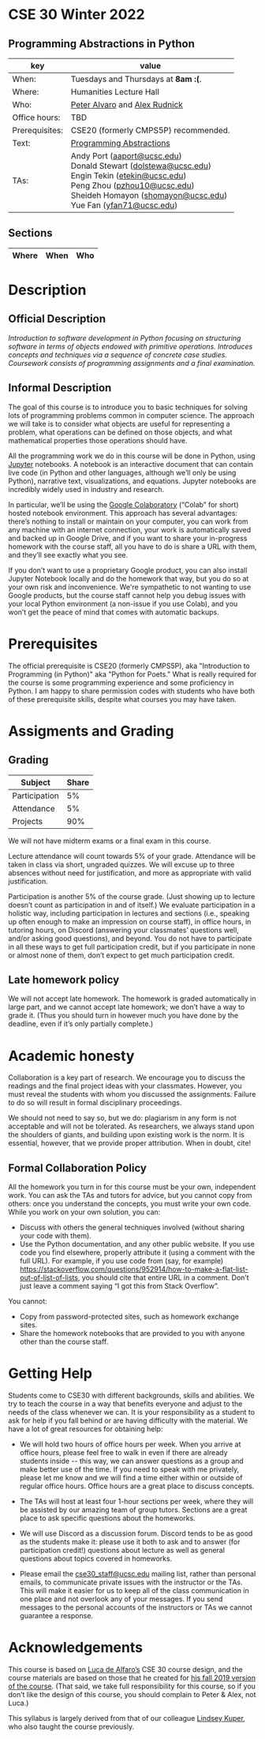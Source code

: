 # CSE 30 Winter 2022
## Programming Abstractions in Python
| key | value | 
|-----|-------|
|When: | Tuesdays and Thursdays at <b>8am :(</b>. |
|Where: | Humanities Lecture Hall |
|Who: | [Peter Alvaro](http://people.ucsc.edu/~palvaro/) and [Alex Rudnick](http://alexr.cc)|
|Office hours: | TBD |
|Prerequisites: | CSE20 (formerly CMPS5P) recommended. |
|Text: | [Programming Abstractions](https://abstractions-in-python.github.io/)|
|TAs: | Andy Port (aaport@ucsc.edu) <br> Donald Stewart (dolstewa@ucsc.edu) <br> Engin Tekin (etekin@ucsc.edu) <br> Peng Zhou (pzhou10@ucsc.edu) <br> Sheideh Homayon (shomayon@ucsc.edu) <br> Yue Fan (yfan71@ucsc.edu)|

## Sections

|Where|When|Who|
|-----|----|---|


# Description

## Official Description

<i> Introduction to software development in Python focusing on structuring software in terms of objects endowed with primitive operations. Introduces concepts and techniques via a sequence of concrete case studies. Coursework consists of programming assignments and a final examination.</i>

## Informal Description

The goal of this course is to introduce you to basic techniques for solving lots of programming problems common in computer science. The approach we will take is to consider what objects are useful for representing a problem, what operations can be defined on those objects, and what mathematical properties those operations should have. 

All the programming work we do in this course will be done in Python, using [Jupyter](https://jupyter.org/) notebooks. A notebook is an interactive document that can contain live code (in Python and other languages, although we’ll only be using Python), narrative text, visualizations, and equations. Jupyter notebooks are incredibly widely used in industry and research.

In particular, we’ll be using the [Google Colaboratory](https://colab.research.google.com/notebooks/welcome.ipynb) (“Colab” for short) hosted notebook environment. This approach has several advantages: there’s nothing to install or maintain on your computer, you can work from any machine with an internet connection, your work is automatically saved and backed up in Google Drive, and if you want to share your in-progress homework with the course staff, all you have to do is share a URL with them, and they’ll see exactly what you see.

If you don’t want to use a proprietary Google product, you can also install Jupyter Notebook locally and do the homework that way, but you do so at your own risk and inconvenience. We're sympathetic to not wanting to use Google products, but the course staff cannot help you debug issues with your local Python environment (a non-issue if you use Colab), and you won’t get the peace of mind that comes with automatic backups.

 
# Prerequisites

The official prerequisite is CSE20 (formerly CMPS5P), aka "Introduction to Programming (in Python)" aka "Python for Poets."  What is really required for the course is some programming experience and some proficiency in Python.  I am happy to share permission codes with students who have both of these prerequisite skills, despite what courses you may have taken. 
 
# Assigments and Grading

## Grading

| Subject | Share |
|-------|---------|
| Participation | 5% |
| Attendance | 5% |
| Projects   | 90%   | 

We will not have midterm exams or a final exam in this course.

Lecture attendance will count towards 5% of your grade. Attendance will be taken in class via short, ungraded quizzes. We will excuse up to three absences without need for justification, and more as appropriate with valid justification.

Participation is another 5% of the course grade. (Just showing up to lecture doesn’t count as participation in and of itself.) We evaluate participation in a holistic way, including participation in lectures and sections (i.e., speaking up often enough to make an impression on course staff), in office hours, in tutoring hours, on Discord (answering your classmates’ questions well, and/or asking good questions), and beyond. You do not have to participate in all these ways to get full participation credit, but if you participate in none or almost none of them, don’t expect to get much participation credit.

## Late homework policy

We will not accept late homework. The homework is graded automatically in large part, and we cannot accept late homework; we don’t have a way to grade it. (Thus you should turn in however much you have done by the deadline, even if it’s only partially complete.)


# Academic honesty

Collaboration is a key part of research.  We encourage you to discuss the readings and the final project ideas with your classmates.  However, you must reveal the students with whom you discussed the assignments.  Failure to do so will result in formal disciplinary proceedings.  

We should not need to say so, but we do: plagiarism in any form is not acceptable and will not be tolerated.  As researchers, we always stand upon the shoulders of giants, and building upon existing work is the norm.  It is essential, however, that we provide proper attribution.  When in doubt, cite!  

## Formal Collaboration Policy

All the homework you turn in for this course must be your own, independent work. You can ask the TAs and tutors for advice, but you cannot copy from others: once you understand the concepts, you must write your own code. While you work on your own solution, you can:

 * Discuss with others the general techniques involved (without sharing your code with them).
 * Use the Python documentation, and any other public website. If you use code you find elsewhere, properly attribute it (using a comment with the full URL). For example, if you use code from (say, for example) https://stackoverflow.com/questions/952914/how-to-make-a-flat-list-out-of-list-of-lists, you should cite that entire URL in a comment. Don’t just leave a comment saying “I got this from Stack Overflow”.

You cannot:

 * Copy from password-protected sites, such as homework exchange sites.
 * Share the homework notebooks that are provided to you with anyone other than the course staff.

# Getting Help

Students come to CSE30 with different backgrounds, skills and abilities.  We try to teach the course in a way that benefits everyone and adjust to the needs of the class whenever we can.  It is your responsibility as a student to ask for help if you fall behind or are having difficulty with the material.  We have a lot of great resources for obtaining help:

 * We will hold two hours of office hours per week.  When you arrive at office hours, please feel free to walk in even if there are already students inside -- this way, we can answer questions as a group and make better use of the time.  If you need to speak with me privately, please let me know and we will find a time either within or outside of regular office hours.  Office hours are a great place to discuss concepts.

 * The TAs will host at least four 1-hour sections per week, where they will be assisted by our amazing team of group tutors.  Sections are a great place to ask specific questions about the homeworks.

 * We will use Discord as a discussion forum.  Discord tends to be as good as the students make it: please use it both to ask and to answer (for participation credit!) questions about lecture as well as general questions about topics covered in homeworks.

 * Please email the cse30_staff@ucsc.edu mailing list, rather than personal emails, to communicate private issues with the instructor or the TAs. This will make it easier for us to keep all of the class communication in one place and not overlook any of your messages. If you send messages to the personal accounts of the instructors or TAs we cannot guarantee a response.

# Acknowledgements

This course is based on [Luca de Alfaro’s](https://sites.google.com/a/ucsc.edu/luca/) CSE 30 course design, and the course materials are based on those that he created for [his fall 2019 version of the course](https://sites.google.com/a/ucsc.edu/luca/classes/cse-30/cse-30-fall-2019). (That said, we take full responsibility for this course, so if you don’t like the design of this course, you should complain to Peter & Alex, not Luca.)

This syllabus is largely derived from that of our colleague [Lindsey Kuper](http://composition.al/about/), who also taught the course previously.

